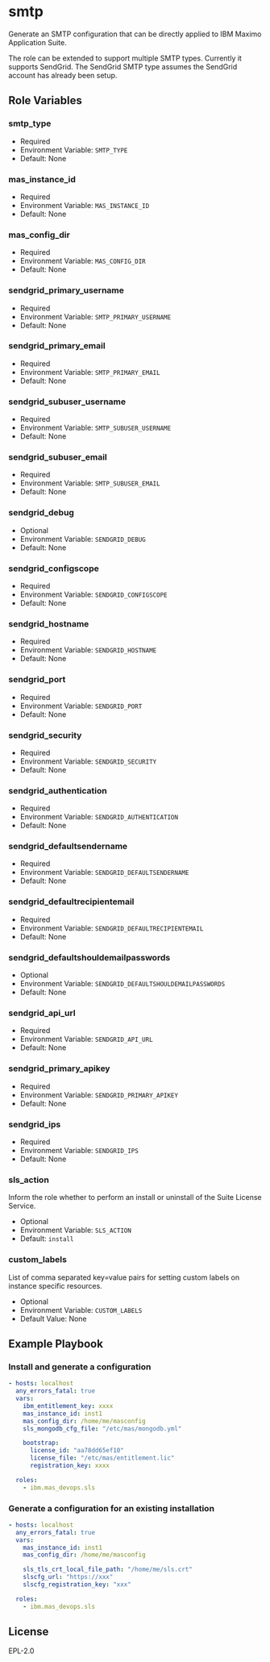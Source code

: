 smtp
===============================================================================

Generate an SMTP configuration that can be directly applied to IBM Maximo Application Suite.

The role can be extended to support multiple SMTP types.  Currently it supports SendGrid. 
The SendGrid SMTP type assumes the SendGrid account has already been setup.


Role Variables
-------------------------------------------------------------------------------
### smtp_type

- Required
- Environment Variable: `SMTP_TYPE`
- Default: None

### mas_instance_id

- Required
- Environment Variable: `MAS_INSTANCE_ID`
- Default: None

### mas_config_dir

- Required
- Environment Variable: `MAS_CONFIG_DIR`
- Default: None

### sendgrid_primary_username

- Required
- Environment Variable: `SMTP_PRIMARY_USERNAME`
- Default: None

### sendgrid_primary_email

- Required
- Environment Variable: `SMTP_PRIMARY_EMAIL`
- Default: None

### sendgrid_subuser_username

- Required
- Environment Variable: `SMTP_SUBUSER_USERNAME`
- Default: None

### sendgrid_subuser_email

- Required
- Environment Variable: `SMTP_SUBUSER_EMAIL`
- Default: None

### sendgrid_debug

- Optional
- Environment Variable: `SENDGRID_DEBUG`
- Default: None

### sendgrid_configscope

- Required
- Environment Variable: `SENDGRID_CONFIGSCOPE`
- Default: None

### sendgrid_hostname

- Required
- Environment Variable: `SENDGRID_HOSTNAME`
- Default: None

### sendgrid_port

- Required
- Environment Variable: `SENDGRID_PORT`
- Default: None

### sendgrid_security

- Required
- Environment Variable: `SENDGRID_SECURITY`
- Default: None

### sendgrid_authentication

- Required
- Environment Variable: `SENDGRID_AUTHENTICATION`
- Default: None

### sendgrid_defaultsendername

- Required
- Environment Variable: `SENDGRID_DEFAULTSENDERNAME`
- Default: None

### sendgrid_defaultrecipientemail

- Required
- Environment Variable: `SENDGRID_DEFAULTRECIPIENTEMAIL`
- Default: None

### sendgrid_defaultshouldemailpasswords

- Optional
- Environment Variable: `SENDGRID_DEFAULTSHOULDEMAILPASSWORDS`
- Default: None

### sendgrid_api_url

- Required
- Environment Variable: `SENDGRID_API_URL`
- Default: None

### sendgrid_primary_apikey

- Required
- Environment Variable: `SENDGRID_PRIMARY_APIKEY`
- Default: None

### sendgrid_ips

- Required
- Environment Variable: `SENDGRID_IPS`
- Default: None





### sls_action
Inform the role whether to perform an install or uninstall of the Suite License Service.

- Optional
- Environment Variable: `SLS_ACTION`
- Default: `install`


### custom_labels
List of comma separated key=value pairs for setting custom labels on instance specific resources.

- Optional
- Environment Variable: `CUSTOM_LABELS`
- Default Value: None


Example Playbook
-------------------------------------------------------------------------------

### Install and generate a configuration
```yaml
- hosts: localhost
  any_errors_fatal: true
  vars:
    ibm_entitlement_key: xxxx
    mas_instance_id: inst1
    mas_config_dir: /home/me/masconfig
    sls_mongodb_cfg_file: "/etc/mas/mongodb.yml"

    bootstrap:
      license_id: "aa78dd65ef10"
      license_file: "/etc/mas/entitlement.lic"
      registration_key: xxxx

  roles:
    - ibm.mas_devops.sls
```


### Generate a configuration for an existing installation
```yaml
- hosts: localhost
  any_errors_fatal: true
  vars:
    mas_instance_id: inst1
    mas_config_dir: /home/me/masconfig

    sls_tls_crt_local_file_path: "/home/me/sls.crt"
    slscfg_url: "https://xxx"
    slscfg_registration_key: "xxx"

  roles:
    - ibm.mas_devops.sls
```


License
-------------------------------------------------------------------------------

EPL-2.0
